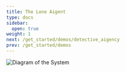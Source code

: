 ```yaml
---
title: The Lone Aigent
type: docs
sidebar:
  open: true
weight: 1
next: /get_started/demos/detective_aigency
prev: /get_started/demos
---
```


<image src="https://w7.pngwing.com/pngs/972/511/png-transparent-todo-sketch-note-list-tasks-thumbnail.png" alt="Diagram of the System">